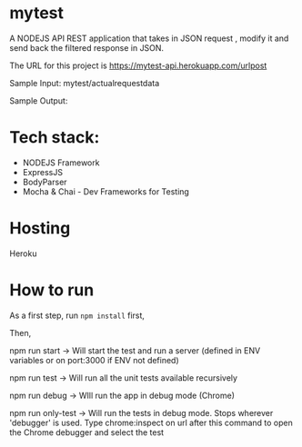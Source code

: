 # mytest
A NODEJS API REST application that takes in JSON request , modify it and send back the filtered response in JSON.  

The URL for this project is https://mytest-api.herokuapp.com/urlpost


Sample Input: mytest/actualrequestdata


Sample Output: 




# Tech stack:
- NODEJS Framework
- ExpressJS
- BodyParser
- Mocha & Chai - Dev Frameworks for Testing

# Hosting 
Heroku 

# How to run
As a first step, run `npm install` first, 


Then, 


npm run start     -> Will start the test and run a server (defined in ENV variables or on port:3000 if ENV not defined)


npm run test      -> Will run all the unit tests available recursively


npm run debug     -> WIll run the app in debug mode (Chrome)


npm run only-test -> Will run the tests in debug mode. Stops wherever 'debugger' is used. 
                     Type chrome:inspect on url after this command to open the Chrome debugger and select the test


